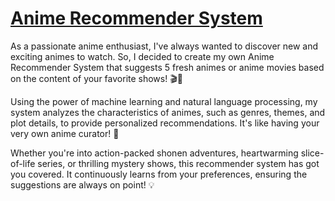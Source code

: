 # [Anime Recommender System](https://umang-lodaya-anime-recommender-system.streamlit.app/)

As a passionate anime enthusiast, I've always wanted to discover new and exciting animes to watch. So, I decided to create my own Anime Recommender System that suggests 5 fresh animes or anime movies based on the content of your favorite shows! 🎬🍿

Using the power of machine learning and natural language processing, my system analyzes the characteristics of animes, such as genres, themes, and plot details, to provide personalized recommendations. It's like having your very own anime curator! 🎉

Whether you're into action-packed shonen adventures, heartwarming slice-of-life series, or thrilling mystery shows, this recommender system has got you covered. It continuously learns from your preferences, ensuring the suggestions are always on point! 💡
